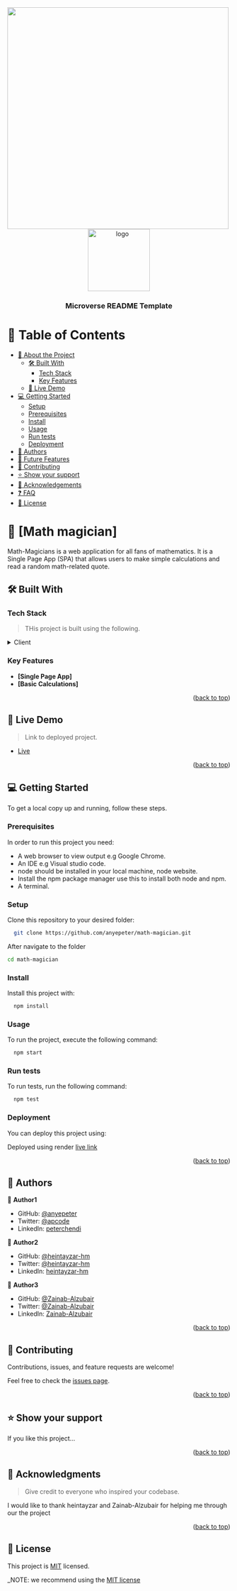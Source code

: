<img width="500" src="https://media.giphy.com/media/a4qc93dci4GQkHz6CY/giphy.gif">

<!--
HOW TO USE:
This is an example of how you may give instructions on setting up your project locally.

Modify this file to match your project and remove sections that don't apply.

REQUIRED SECTIONS:
- Table of Contents
- About the Project
  - Built With
  - Live Demo
- Getting Started
- Authors
- Future Features
- Contributing
- Show your support
- Acknowledgements
- License

After you're finished please remove all the comments and instructions!
-->

<div align="center">

  <img src="murple_logo.png" alt="logo" width="140"  height="auto" />
  <br/>

  <h3><b>Microverse README Template</b></h3>

</div>

<!-- TABLE OF CONTENTS -->

# 📗 Table of Contents

- [📖 About the Project](#about-project)
  - [🛠 Built With](#built-with)
    - [Tech Stack](#tech-stack)
    - [Key Features](#key-features)
  - [🚀 Live Demo](#live-demo)
- [💻 Getting Started](#getting-started)
  - [Setup](#setup)
  - [Prerequisites](#prerequisites)
  - [Install](#install)
  - [Usage](#usage)
  - [Run tests](#run-tests)
  - [Deployment](#triangular_flag_on_post-deployment)
- [👥 Authors](#authors)
- [🔭 Future Features](#future-features)
- [🤝 Contributing](#contributing)
- [⭐️ Show your support](#support)
- [🙏 Acknowledgements](#acknowledgements)
- [❓ FAQ](#faq)
- [📝 License](#license)

<!-- PROJECT DESCRIPTION -->

# 📖 [Math magician] <a name="about-project"></a>

 Math-Magicians is a web application for all fans of mathematics. It is a Single Page App (SPA) that allows users to make simple calculations and read a random math-related quote.



## 🛠 Built With <a name="built-with"></a>

### Tech Stack <a name="tech-stack"></a>

> THis project is built using the following.

<details>
  <summary>Client</summary>
  <ul>
    <li><a href="https://reactjs.org/">React.js</a></li>
  </ul>
</details>



<!-- Features -->

### Key Features <a name="key-features"></a>


- **[Single Page App]**
- **[Basic Calculations]**


<p align="right">(<a href="#readme-top">back to top</a>)</p>

<!-- LIVE DEMO -->

## 🚀 Live Demo <a name="live-demo"></a>

> Link to  deployed project.

- [Live](https://math-0t59.onrender.com)

<p align="right">(<a href="#readme-top">back to top</a>)</p>

<!-- GETTING STARTED -->

## 💻 Getting Started <a name="getting-started"></a>


To get a local copy up and running, follow these steps.

### Prerequisites

In order to run this project you need:

- A web browser to view output e.g Google Chrome.
- An IDE e.g Visual studio code.
- node should be installed in your local machine, node website.
- Install the npm package manager use this to install both node and npm.
- A terminal.

<!--
Example command:

```sh
 gem install rails
```
 -->

### Setup

Clone this repository to your desired folder:

```sh
  git clone https://github.com/anyepeter/math-magician.git
```
After navigate to the folder

```sh
cd math-magician
```

### Install

Install this project with:


```sh
  npm install
```

### Usage

To run the project, execute the following command:



```sh
  npm start
```

### Run tests

To run tests, run the following command:


```sh
  npm test
```

### Deployment

You can deploy this project using:

Deployed using render
[live link](https://math-0t59.onrender.com)
<p align="right">(<a href="#readme-top">back to top</a>)</p>

<!-- AUTHORS -->

## 👥 Authors <a name="authors"></a>


👤 **Author1**

- GitHub: [@anyepeter](https://github.com/githubhandle)
- Twitter: [@apcode](https://twitter.com/twitterhandle)
- LinkedIn: [peterchendi](https://linkedin.com/in/linkedinhandle)

👤 **Author2**

- GitHub: [@heintayzar-hm](https://github.com/githubhandle)
- Twitter: [@heintayzar-hm](https://twitter.com/twitterhandle)
- LinkedIn: [heintayzar-hm](https://linkedin.com/in/linkedinhandle)

👤 **Author3**

- GitHub: [@Zainab-Alzubair](https://github.com/githubhandle)
- Twitter: [@Zainab-Alzubair](https://twitter.com/twitterhandle)
- LinkedIn: [Zainab-Alzubair](https://linkedin.com/in/linkedinhandle)


<p align="right">(<a href="#readme-top">back to top</a>)</p>



<!-- CONTRIBUTING -->

## 🤝 Contributing <a name="contributing"></a>

Contributions, issues, and feature requests are welcome!

Feel free to check the [issues page](../../issues/).

<p align="right">(<a href="#readme-top">back to top</a>)</p>

<!-- SUPPORT -->

## ⭐️ Show your support <a name="support"></a>


If you like this project...

<p align="right">(<a href="#readme-top">back to top</a>)</p>

<!-- ACKNOWLEDGEMENTS -->

## 🙏 Acknowledgments <a name="acknowledgements"></a>

> Give credit to everyone who inspired your codebase.

I would like to thank heintayzar and Zainab-Alzubair for helping me through our the project 

<p align="right">(<a href="#readme-top">back to top</a>)</p>

<!-- FAQ (optional) -->

<!-- LICENSE -->

## 📝 License <a name="license"></a>

This project is [MIT](./LICENSE) licensed.

_NOTE: we recommend using the [MIT license](https://choosealicense.com/licenses/mit/)</p>
